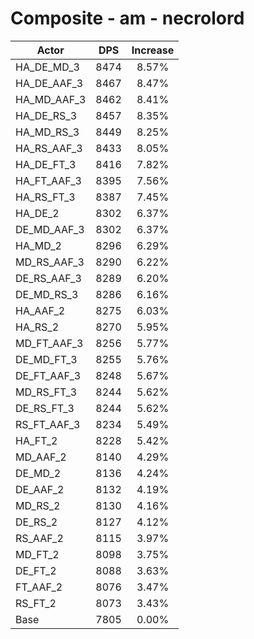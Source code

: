 # Composite - am - necrolord
| Actor | DPS | Increase |
|---|:---:|:---:|
|HA_DE_MD_3|8474|8.57%|
|HA_DE_AAF_3|8467|8.47%|
|HA_MD_AAF_3|8462|8.41%|
|HA_DE_RS_3|8457|8.35%|
|HA_MD_RS_3|8449|8.25%|
|HA_RS_AAF_3|8433|8.05%|
|HA_DE_FT_3|8416|7.82%|
|HA_FT_AAF_3|8395|7.56%|
|HA_RS_FT_3|8387|7.45%|
|HA_DE_2|8302|6.37%|
|DE_MD_AAF_3|8302|6.37%|
|HA_MD_2|8296|6.29%|
|MD_RS_AAF_3|8290|6.22%|
|DE_RS_AAF_3|8289|6.20%|
|DE_MD_RS_3|8286|6.16%|
|HA_AAF_2|8275|6.03%|
|HA_RS_2|8270|5.95%|
|MD_FT_AAF_3|8256|5.77%|
|DE_MD_FT_3|8255|5.76%|
|DE_FT_AAF_3|8248|5.67%|
|MD_RS_FT_3|8244|5.62%|
|DE_RS_FT_3|8244|5.62%|
|RS_FT_AAF_3|8234|5.49%|
|HA_FT_2|8228|5.42%|
|MD_AAF_2|8140|4.29%|
|DE_MD_2|8136|4.24%|
|DE_AAF_2|8132|4.19%|
|MD_RS_2|8130|4.16%|
|DE_RS_2|8127|4.12%|
|RS_AAF_2|8115|3.97%|
|MD_FT_2|8098|3.75%|
|DE_FT_2|8088|3.63%|
|FT_AAF_2|8076|3.47%|
|RS_FT_2|8073|3.43%|
|Base|7805|0.00%|
